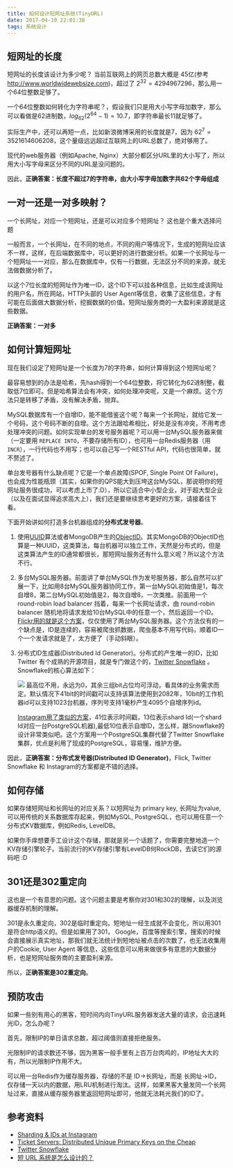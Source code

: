 ```yaml
---
title: 如何设计短网址系统(TinyURL)
date: 2017-04-10 22:01:38
tags: 系统设计
---
```


## 短网址的长度

短网址的长度该设计为多少呢？ 当前互联网上的网页总数大概是 45亿(参考 <http://www.worldwidewebsize.com>)，超过了 $2^{32}=4294967296$，那么用一个64位整数足够了。

一个64位整数如何转化为字符串呢？，假设我们只是用大小写字母加数字，那么可以看做是62进制数，$log_{62} {(2^{64}-1)}=10.7$，即字符串最长11就足够了。

实际生产中，还可以再短一点，比如新浪微博采用的长度就是7，因为 $62^7=3521614606208$，这个量级远远超过互联网上的URL总数了，绝对够用了。

现代的web服务器（例如Apache, Nginx）大部分都区分URL里的大小写了，所以用大小写字母来区分不同的URL是没问题的。

因此，**正确答案：长度不超过7的字符串，由大小写字母加数字共62个字母组成**


## 一对一还是一对多映射？

一个长网址，对应一个短网址，还是可以对应多个短网址？ 这也是个重大选择问题

<!-- more -->

一般而言，一个长网址，在不同的地点，不同的用户等情况下，生成的短网址应该不一样，这样，在后端数据库中，可以更好的进行数据分析。如果一个长网址与一个短网址一一对应，那么在数据库中，仅有一行数据，无法区分不同的来源，就无法做数据分析了。

以这个7位长度的短网址作为唯一ID，这个ID下可以挂各种信息，比如生成该网址的用户名，所在网站，HTTP头部的 User Agent等信息，收集了这些信息，才有可能在后面做大数据分析，挖掘数据的价值。短网址服务商的一大盈利来源就是这些数据。


**正确答案：一对多**


## 如何计算短网址

现在我们设定了短网址是一个长度为7的字符串，如何计算得到这个短网址呢？

最容易想到的办法是哈希，先hash得到一个64位整数，将它转化为62进制整，截取低7位即可。但是哈希算法会有冲突，如何处理冲突呢，又是一个麻烦。这个方法只是转移了矛盾，没有解决矛盾，抛弃。

<!-- more -->

MySQL数据库有一个自增ID，能不能借鉴这个呢？每来一个长网址，就给它发一个号码，这个号码不断的自增。这个方法跟哈希相比，好处是没有冲突，不用考虑处理冲突的问题。如何实现单台的发号服务器呢？可以用一台MySQL服务器来做（一定要用 `REPLACE INTO`，不要存储所有ID），也可用一台Redis服务器（用`INCR`），一行代码也不用写；也可以自己写一个RESTful API，代码也很简单，就不赘述了。

单台发号器有什么缺点呢？它是一个单点故障(SPOF, Single Point Of Failure)，也会成为性能瓶颈（其实，如果你的QPS能大到压垮这台MySQL，那说明你的短网址服务很成功，可以考虑上市了:D），所以它适合中小型企业，对于超大型企业（以及在面试显得追求高大上），我们还是要继续思考更好的方案，请接着往下看。

下面开始讲如何打造多台机器组成的**分布式发号器**。

1. 使用[UUID](https://en.wikipedia.org/wiki/Universally_unique_identifier)算法或者MongoDB产生的[ObjectID](https://docs.mongodb.com/manual/reference/method/ObjectId/)。其实MongoDB的ObjectID也算是一种UUID，这类算法，每台机器可以独立工作，天然是分布式的，但是这类算法产生的ID通常都很长，那短网址服务还有什么意义呢？所以这个方法不行。
1. 多台MySQL服务器。前面讲了单台MySQL作为发号服务器，那么自然可以扩展一下，比如用8台MySQL服务器协同工作，第一台MySQL初始值是1，每次自增8，第二台MySQL初始值是2，每次自增8，一次类推。前面用一个 round-robin load balancer 挡着，每来一个长网址请求，由 round-robin balancer 随机地将请求发给10台MySQL中的任意一个，然后返回一个ID。[Flickr用的就是这个方案](http://code.flickr.net/2010/02/08/ticket-servers-distributed-unique-primary-keys-on-the-cheap/)，仅仅使用了两台MySQL服务器。这个方法仅有的一个缺点是，ID是连续的，容易被爬虫抓数据，爬虫基本不用写代码，顺着ID一个一个发请求就是了，太方便了（手动斜眼）。
1. 分布式ID生成器(Distributed Id Generator)。分布式的产生唯一的ID，比如 Twitter 有个成熟的开源项目，就是专门做这个的，[Twitter Snowflake](https://github.com/twitter/snowflake) 。Snowflake的核心算法如下：

    ![](http://121.40.136.3/wp-content/uploads/2015/04/snowflake-64bit.jpg)
    最高位不用，永远为0，其余三组bit占位均可浮动，看具体的业务需求而定。默认情况下41bit的时间戳可以支持该算法使用到2082年，10bit的工作机器id可以支持1023台机器，序列号支持1毫秒产生4095个自增序列id。

    [Instagram用了类似的方案](https://engineering.instagram.com/sharding-ids-at-instagram-1cf5a71e5a5c)，41位表示时间戳，13位表示shard Id(一个shard Id对应一台PostgreSQL机器),最低10位表示自增ID，怎么样，跟Snowflake的设计非常类似吧。这个方案用一个PostgreSQL集群代替了Twitter Snowflake 集群，优点是利用了现成的PostgreSQL，容易懂，维护方便。

因此，**正确答案：分布式发号器(Distributed ID Generator)**，Flick, Twitter Snowflake 和 Instagram的方案都是不错的选择。


## 如何存储

如果存储短网址和长网址的对应关系？以短网址为 primary key, 长网址为value, 可以用传统的关系数据库存起来，例如MySQL, PostgreSQL，也可以用任意一个分布式KV数据库，例如Redis, LevelDB。

如果你手痒想要手工设计这个存储，那就是另一个话题了，你需要完整地造一个KV存储引擎轮子。当前流行的KV存储引擎有LevelDB何RockDB，去读它们的源码吧 :D


## 301还是302重定向

这也是一个有意思的问题。这个问题主要是考察你对301和302的理解，以及浏览器缓存机制的理解。

301是永久重定向，302是临时重定向。短地址一经生成就不会变化，所以用301是符合http语义的。但是如果用了301， Google，百度等搜索引擎，搜索的时候会直接展示真实地址，那我们就无法统计到短地址被点击的次数了，也无法收集用户的Cookie, User Agent 等信息，这些信息可以用来做很多有意思的大数据分析，也是短网址服务商的主要盈利来源。

所以，**正确答案是302重定向**。


## 预防攻击

如果一些别有用心的黑客，短时间内向TinyURL服务器发送大量的请求，会迅速耗光ID，怎么办呢？

首先，限制IP的单日请求总数，超过阈值则直接拒绝服务。

光限制IP的请求数还不够，因为黑客一般手里有上百万台肉鸡的，IP地址大大的有，所以光限制IP作用不大。

可以用一台Redis作为缓存服务器，存储的不是 ID->长网址，而是 长网址->ID，仅存储一天以内的数据，用LRU机制进行淘汰。这样，如果黑客大量发同一个长网址过来，直接从缓存服务器里返回短网址即可，他就无法耗光我们的ID了。


## 参考资料

* [Sharding & IDs at Instagram](https://engineering.instagram.com/sharding-ids-at-instagram-1cf5a71e5a5c)
* [Ticket Servers: Distributed Unique Primary Keys on the Cheap](http://code.flickr.net/2010/02/08/ticket-servers-distributed-unique-primary-keys-on-the-cheap/)
* [Twitter Snowflake](https://github.com/twitter/snowflake)
* [短 URL 系统是怎么设计的？](https://www.zhihu.com/question/29270034)
